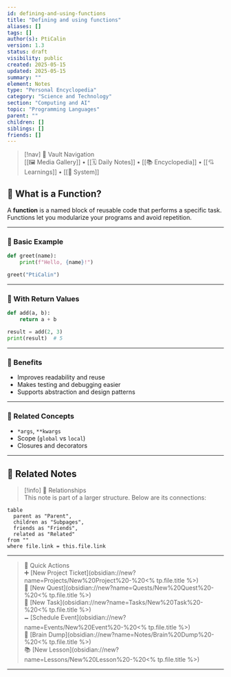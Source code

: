 ```yaml
---
id: defining-and-using-functions
title: "Defining and using functions"
aliases: []
tags: []
author(s): PtiCalin
version: 1.3
status: draft
visibility: public
created: 2025-05-15
updated: 2025-05-15
summary: ""
element: Notes
type: "Personal Encyclopedia"
category: "Science and Technology"
section: "Computing and AI"
topic: "Programming Languages"
parent: ""
children: []
siblings: []
friends: []
---
```

> [!nav] 🧱 Vault Navigation  
> [[🖼 Media Gallery]] • [[🗓 Daily Notes]] • [[📚 Encyclopedia]] • [[💘 Learnings]] • [[🧠 System]]

## 🧩 What is a Function?

A **function** is a named block of reusable code that performs a specific task. Functions let you modularize your programs and avoid repetition.

---

### 🧪 Basic Example

```python
def greet(name):
    print(f"Hello, {name}!")

greet("PtiCalin")
```

---

### 🧮 With Return Values

```python
def add(a, b):
    return a + b

result = add(2, 3)
print(result)  # 5
```

---

### 🧠 Benefits

- Improves readability and reuse
- Makes testing and debugging easier
- Supports abstraction and design patterns

---

### 🔗 Related Concepts

- `*args`, `**kwargs`
- Scope (`global` vs `local`)
- Closures and decorators


---

## 🔗 Related Notes

> [!info] 🧠 Relationships  
> This note is part of a larger structure. Below are its connections:

```dataview
table
  parent as "Parent",
  children as "Subpages",
  friends as "Friends",
  related as "Related"
from ""
where file.link = this.file.link
```

---

> 🌛 Quick Actions  
> ➕ [New Project Ticket](obsidian://new?name=Projects/New%20Project%20-%20<% tp.file.title %>)  
> 🌹 [New Quest](obsidian://new?name=Quests/New%20Quest%20-%20<% tp.file.title %>)  
> 🎯 [New Task](obsidian://new?name=Tasks/New%20Task%20-%20<% tp.file.title %>)  
> 🗕 [Schedule Event](obsidian://new?name=Events/New%20Event%20-%20<% tp.file.title %>)  
> 📝 [Brain Dump](obsidian://new?name=Notes/Brain%20Dump%20-%20<% tp.file.title %>)  
> 📚 [New Lesson](obsidian://new?name=Lessons/New%20Lesson%20-%20<% tp.file.title %>)

---